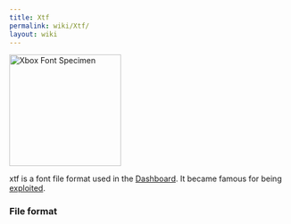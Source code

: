 ```yaml
---
title: Xtf
permalink: wiki/Xtf/
layout: wiki
---
```


<img src="Xbox-dashboard-font-specimen.png" title="Xbox Font Specimen" alt="Xbox Font Specimen" width="200" />

xtf is a font file format used in the [Dashboard](/wiki/Dashboard "wikilink").
It became famous for being [exploited](/wiki/Exploits#Font_hacks "wikilink").

### File format
